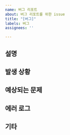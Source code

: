 ```yaml
---
name: 버그 리포트
about: 버그 리포트를 위한 issue
title: "[버그]"
labels: 버그
assignees: ''

---
```


## 설명

## 발생 상황

## 예상되는 문제

## 에러 로그

## 기타
